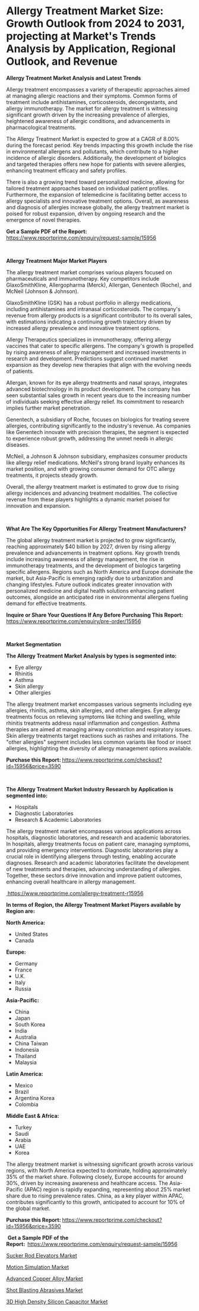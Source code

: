 <p><h1>Allergy Treatment Market Size: Growth Outlook from 2024 to 2031, projecting at Market's Trends Analysis by Application, Regional Outlook, and Revenue</h1></p><p><strong>Allergy Treatment Market Analysis and Latest Trends</strong></p>
<p><p>Allergy treatment encompasses a variety of therapeutic approaches aimed at managing allergic reactions and their symptoms. Common forms of treatment include antihistamines, corticosteroids, decongestants, and allergy immunotherapy. The market for allergy treatment is witnessing significant growth driven by the increasing prevalence of allergies, heightened awareness of allergic conditions, and advancements in pharmacological treatments.</p><p>The Allergy Treatment Market is expected to grow at a CAGR of 8.00% during the forecast period. Key trends impacting this growth include the rise in environmental allergens and pollutants, which contribute to a higher incidence of allergic disorders. Additionally, the development of biologics and targeted therapies offers new hope for patients with severe allergies, enhancing treatment efficacy and safety profiles. </p><p>There is also a growing trend toward personalized medicine, allowing for tailored treatment approaches based on individual patient profiles. Furthermore, the expansion of telemedicine is facilitating better access to allergy specialists and innovative treatment options. Overall, as awareness and diagnosis of allergies increase globally, the allergy treatment market is poised for robust expansion, driven by ongoing research and the emergence of novel therapies.</p></p>
<p><strong>Get a Sample PDF of the Report:&nbsp;</strong> <a href="https://www.reportprime.com/enquiry/request-sample/15956?utm_campaign=48&utm_medium=2&utm_source=Github&utm_content=ia&utm_term=30112024&utm_id=allergy-treatment">https://www.reportprime.com/enquiry/request-sample/15956</a></p>
<p>&nbsp;</p>
<p><strong>Allergy Treatment Major Market Players</strong></p>
<p><p>The allergy treatment market comprises various players focused on pharmaceuticals and immunotherapy. Key competitors include GlaxoSmithKline, Allergopharma (Merck), Allergan, Genentech (Roche), and McNeil (Johnson & Johnson).</p><p>GlaxoSmithKline (GSK) has a robust portfolio in allergy medications, including antihistamines and intranasal corticosteroids. The company's revenue from allergy products is a significant contributor to its overall sales, with estimations indicating a continuing growth trajectory driven by increased allergy prevalence and innovative treatment options.</p><p>Allergy Therapeutics specializes in immunotherapy, offering allergy vaccines that cater to specific allergens. The company's growth is propelled by rising awareness of allergy management and increased investments in research and development. Predictions suggest continued market expansion as they develop new therapies that align with the evolving needs of patients.</p><p>Allergan, known for its eye allergy treatments and nasal sprays, integrates advanced biotechnology in its product development. The company has seen substantial sales growth in recent years due to the increasing number of individuals seeking effective allergy relief. Its commitment to research implies further market penetration.</p><p>Genentech, a subsidiary of Roche, focuses on biologics for treating severe allergies, contributing significantly to the industry's revenue. As companies like Genentech innovate with precision therapies, the segment is expected to experience robust growth, addressing the unmet needs in allergic diseases.</p><p>McNeil, a Johnson & Johnson subsidiary, emphasizes consumer products like allergy relief medications. McNeil's strong brand loyalty enhances its market position, and with growing consumer demand for OTC allergy treatments, it projects steady growth.</p><p>Overall, the allergy treatment market is estimated to grow due to rising allergy incidences and advancing treatment modalities. The collective revenue from these players highlights a dynamic market poised for innovation and expansion.</p></p>
<p>&nbsp;</p>
<p><strong>What Are The Key Opportunities For Allergy Treatment Manufacturers?</strong></p>
<p><p>The global allergy treatment market is projected to grow significantly, reaching approximately $40 billion by 2027, driven by rising allergy prevalence and advancements in treatment options. Key growth trends include increasing awareness of allergy management, the rise in immunotherapy treatments, and the development of biologics targeting specific allergens. Regions such as North America and Europe dominate the market, but Asia-Pacific is emerging rapidly due to urbanization and changing lifestyles. Future outlook indicates greater innovation with personalized medicine and digital health solutions enhancing patient outcomes, alongside an anticipated rise in environmental allergens fueling demand for effective treatments.</p></p>
<p><strong>Inquire or Share Your Questions If Any Before Purchasing This Report:</strong> <a href="https://www.reportprime.com/enquiry/pre-order/15956?utm_campaign=48&utm_medium=2&utm_source=Github&utm_content=ia&utm_term=30112024&utm_id=allergy-treatment">https://www.reportprime.com/enquiry/pre-order/15956</a></p>
<p>&nbsp;</p>
<p><strong>Market Segmentation</strong></p>
<p><strong>The Allergy Treatment Market Analysis by types is segmented into:</strong></p>
<p><ul><li>Eye allergy</li><li>Rhinitis</li><li>Asthma</li><li>Skin allergy</li><li>Other allergies</li></ul></p>
<p><p>The allergy treatment market encompasses various segments including eye allergies, rhinitis, asthma, skin allergies, and other allergies. Eye allergy treatments focus on relieving symptoms like itching and swelling, while rhinitis treatments address nasal inflammation and congestion. Asthma therapies are aimed at managing airway constriction and respiratory issues. Skin allergy treatments target reactions such as rashes and irritations. The "other allergies" segment includes less common variants like food or insect allergies, highlighting the diversity of allergy management options available.</p></p>
<p><strong>Purchase this Report:&nbsp;</strong><a href="https://www.reportprime.com/checkout?id=15956&price=3590&utm_campaign=48&utm_medium=2&utm_source=Github&utm_content=ia&utm_term=30112024&utm_id=allergy-treatment">https://www.reportprime.com/checkout?id=15956&price=3590</a></p>
<p>&nbsp;</p>
<p><strong>The Allergy Treatment Market Industry Research by Application is segmented into:</strong></p>
<p><ul><li>Hospitals</li><li>Diagnostic Laboratories</li><li>Research & Academic Laboratories</li></ul></p>
<p><p>The allergy treatment market encompasses various applications across hospitals, diagnostic laboratories, and research and academic laboratories. In hospitals, allergy treatments focus on patient care, managing symptoms, and providing emergency interventions. Diagnostic laboratories play a crucial role in identifying allergens through testing, enabling accurate diagnoses. Research and academic laboratories facilitate the development of new treatments and therapies, advancing understanding of allergies. Together, these sectors drive innovation and improve patient outcomes, enhancing overall healthcare in allergy management.</p></p>
<p><a href="https://www.reportprime.com/allergy-treatment-r15956?utm_campaign=48&utm_medium=2&utm_source=Github&utm_content=ia&utm_term=30112024&utm_id=allergy-treatment">&nbsp;https://www.reportprime.com/allergy-treatment-r15956</a></p>
<p><strong>In terms of Region, the Allergy Treatment Market Players available by Region are:</strong></p>
<p>
    <p> <strong> North America: </strong>
        <ul>
            <li>United States</li>
            <li>Canada</li>
        </ul>
        </p> 
    <p> <strong> Europe: </strong>
        <ul>
            <li>Germany</li>
            <li>France</li>
            <li>U.K.</li>
            <li>Italy</li>
            <li>Russia</li>
        </ul>
        </p> 
    <p> <strong> Asia-Pacific: </strong>
        <ul>
            <li>China</li>
            <li>Japan</li>
            <li>South Korea</li>
            <li>India</li>
            <li>Australia</li>
            <li>China Taiwan</li>
            <li>Indonesia</li>
            <li>Thailand</li>
            <li>Malaysia</li>
        </ul>
        </p> 
    <p> <strong> Latin America: </strong>
        <ul>
            <li>Mexico</li>
            <li>Brazil</li>
            <li>Argentina Korea</li>
            <li>Colombia</li>
        </ul>
        </p> 
    <p> <strong> Middle East & Africa: </strong>
        <ul>
            <li>Turkey</li>
            <li>Saudi</li>
            <li>Arabia</li>
            <li>UAE</li>
            <li>Korea</li>
        </ul>
    </p>
    </p>
<p><p>The allergy treatment market is witnessing significant growth across various regions, with North America expected to dominate, holding approximately 35% of the market share. Following closely, Europe accounts for around 30%, driven by increasing awareness and healthcare access. The Asia-Pacific (APAC) region is rapidly expanding, representing about 25% market share due to rising prevalence rates. China, as a key player within APAC, contributes significantly to this growth, anticipated to account for 10% of the global market.</p></p>
<p><strong>Purchase this Report: </strong><a href="https://www.reportprime.com/checkout?id=15956&price=3590&utm_campaign=48&utm_medium=2&utm_source=Github&utm_content=ia&utm_term=30112024&utm_id=allergy-treatment">https://www.reportprime.com/checkout?id=15956&price=3590</a></p>
<p>&nbsp;<strong>Get a Sample PDF of the Report:&nbsp;&nbsp;</strong><a href="https://www.reportprime.com/enquiry/request-sample/15956?utm_campaign=48&utm_medium=2&utm_source=Github&utm_content=ia&utm_term=30112024&utm_id=allergy-treatment">https://www.reportprime.com/enquiry/request-sample/15956</a></p>
<p><strong></strong></p>
<p><p><a href="https://www.linkedin.com/pulse/sucker-rod-elevators-market-global-share-ranking-overall-lsbqe?utm_campaign=48&utm_medium=2&utm_source=Github&utm_content=ia&utm_term=30112024&utm_id=allergy-treatment">Sucker Rod Elevators Market</a></p><p><a href="https://github.com/gallegoszuri803/Market-Research-Report-List-1/blob/main/motion-simulation-market.md?utm_campaign=48&utm_medium=2&utm_source=Github&utm_content=ia&utm_term=30112024&utm_id=allergy-treatment">Motion Simulation Market</a></p><p><a href="https://issuu.com/reportprime-2/docs/advanced-copper-alloy-market-size-2030.pptx?utm_campaign=48&utm_medium=2&utm_source=Github&utm_content=ia&utm_term=30112024&utm_id=allergy-treatment">Advanced Copper Alloy Market</a></p><p><a href="https://www.linkedin.com/pulse/global-shot-blasting-abrasives-market-exploring-share-trends-1b1ne?utm_campaign=48&utm_medium=2&utm_source=Github&utm_content=ia&utm_term=30112024&utm_id=allergy-treatment">Shot Blasting Abrasives Market</a></p><p><a href="https://issuu.com/reportprime-2/docs/3d-high-density-silicon-capacitor-market-size-2030?utm_campaign=48&utm_medium=2&utm_source=Github&utm_content=ia&utm_term=30112024&utm_id=allergy-treatment">3D High Density Silicon Capacitor Market</a></p></p>